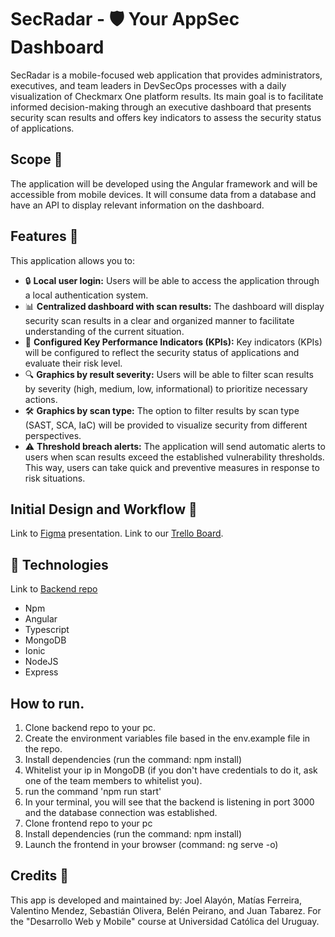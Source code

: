 # SecRadar - 🛡️ Your AppSec Dashboard

SecRadar is a mobile-focused web application that provides administrators, executives, and team leaders in DevSecOps processes with a daily visualization of Checkmarx One platform results. Its main goal is to facilitate informed decision-making through an executive dashboard that presents security scan results and offers key indicators to assess the security status of applications.

## Scope 🎯

The application will be developed using the Angular framework and will be accessible from mobile devices. It will consume data from a database and have an API to display relevant information on the dashboard.

## Features 🧪
This application allows you to:

- 🔒 **Local user login:** Users will be able to access the application through a local authentication system.
- 📊 **Centralized dashboard with scan results:** The dashboard will display security scan results in a clear and organized manner to facilitate understanding of the current situation.
- 🎯 **Configured Key Performance Indicators (KPIs):** Key indicators (KPIs) will be configured to reflect the security status of applications and evaluate their risk level.
- 🔍 **Graphics by result severity:** Users will be able to filter scan results by severity (high, medium, low, informational) to prioritize necessary actions.
- 🛠️ **Graphics by scan type:** The option to filter results by scan type (SAST, SCA, IaC) will be provided to visualize security from different perspectives.
- ⚠️ **Threshold breach alerts:** The application will send automatic alerts to users when scan results exceed the established vulnerability thresholds. This way, users can take quick and preventive measures in response to risk situations.
 
## Initial Design and Workflow 🎨

Link to [Figma](https://www.figma.com/proto/fVmJDL4qNGh6wq6mL84ub7/SecRadar?type=design&node-id=144-682&scaling=scale-down&page-id=0%3A1) presentation.
Link to our [Trello Board](https://trello.com/b/2aCoMn0k/finalprojectwd).

## 👾 Technologies

Link to [Backend repo](https://github.com/PVmendez/FinalProject_backend/)
- Npm
- Angular
- Typescript
- MongoDB
- Ionic
- NodeJS
- Express

## How to run.
1. Clone backend repo to your pc.
2. Create the environment variables file based in the env.example file in the repo.
3. Install dependencies (run the command: npm install) 
4. Whitelist your ip in MongoDB (if you don't have credentials to do it, ask one of the team members to whitelist you).
5. run the command 'npm run start'
6. In your terminal, you will see that the backend is listening in port 3000 and the database connection was established.
7. Clone frontend repo to your pc
8. Install dependencies (run the command: npm install)
9. Launch the frontend in your browser (command: ng serve -o)

## Credits 💪

This app is developed and maintained by: Joel Alayón, Matías Ferreira, Valentino Mendez, Sebastián Olivera, Belén Peirano, and Juan Tabarez. For the "Desarrollo Web y Mobile" course at Universidad Católica del Uruguay.
